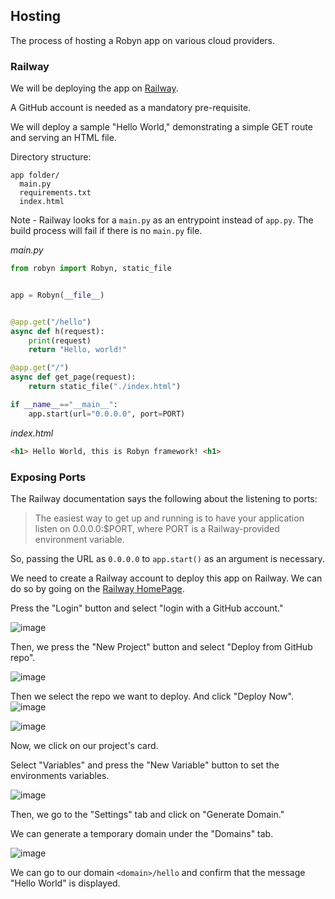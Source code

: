 ## Hosting

The process of hosting a Robyn app on various cloud providers.


### Railway

We will be deploying the app on [Railway](https://railway.app/).

A GitHub account is needed as a mandatory pre-requisite.

We will deploy a sample "Hello World," demonstrating a simple GET route and serving an HTML file.

Directory structure:

```
app folder/
  main.py
  requirements.txt
  index.html

```

Note - Railway looks for a `main.py` as an entrypoint instead of `app.py`. The build process will fail if there is no `main.py` file.


*main.py*
```python
from robyn import Robyn, static_file


app = Robyn(__file__)


@app.get("/hello")
async def h(request):
    print(request)
    return "Hello, world!"

@app.get("/")
async def get_page(request):
    return static_file("./index.html")

if __name__=="__main__":
    app.start(url="0.0.0.0", port=PORT)    

```


*index.html*

```html
<h1> Hello World, this is Robyn framework! <h1>

```


### Exposing Ports
The Railway documentation says the following about the listening to ports:

> The easiest way to get up and running is to have your application listen on 0.0.0.0:$PORT, where PORT is a Railway-provided environment variable. 

So, passing the URL as `0.0.0.0` to `app.start()` as an argument is necessary.

We need to create a Railway account to deploy this app on Railway. We can do so by going on the [Railway HomePage](https://railway.app/).

Press the "Login" button and select "login with a GitHub account."

![image](https://user-images.githubusercontent.com/70811425/202867604-10a09f87-ecb9-4a42-ae90-1359223049bc.png)

Then, we press the "New Project" button and select "Deploy from GitHub repo".

![image](https://user-images.githubusercontent.com/70811425/202870632-4d3f46dc-1aa9-4603-9b0f-344ed87ec9d0.png)

Then we select the repo we want to deploy. And click "Deploy Now".
![image](https://user-images.githubusercontent.com/70811425/202870837-16884fef-8900-4ab3-9794-0fb53c3ffd2e.png)

![image](https://user-images.githubusercontent.com/70811425/202871003-f79a1cef-9a5f-4166-be4f-527c60ec6c79.png)

Now, we click on our project's card.

Select "Variables" and press the "New Variable" button to set the environments variables.

![image](https://user-images.githubusercontent.com/70811425/202870681-5c069475-a5d1-4069-8582-c5b549d27aad.png)

Then, we go to the "Settings" tab and click on "Generate Domain."

We can generate a temporary domain under the "Domains" tab.

![image](https://user-images.githubusercontent.com/70811425/202870735-6b955752-c5a6-48d5-acbc-1a4ea6fd7574.png)


We can go to our domain `<domain>/hello` and confirm that the message "Hello World" is displayed.
